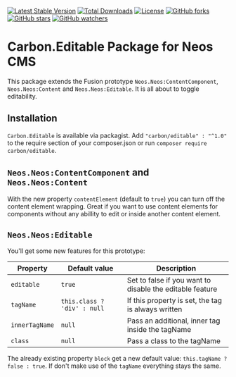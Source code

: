 [![Latest Stable Version](https://poser.pugx.org/carbon/editable/v/stable)](https://packagist.org/packages/carbon/editable)
[![Total Downloads](https://poser.pugx.org/carbon/editable/downloads)](https://packagist.org/packages/carbon/editable)
[![License](https://poser.pugx.org/carbon/editable/license)](LICENSE)
[![GitHub forks](https://img.shields.io/github/forks/CarbonPackages/Carbon.Editable.svg?style=social&label=Fork)](https://github.com/CarbonPackages/Carbon.Editable/fork)
[![GitHub stars](https://img.shields.io/github/stars/CarbonPackages/Carbon.Editable.svg?style=social&label=Stars)](https://github.com/CarbonPackages/Carbon.Editable/stargazers)
[![GitHub watchers](https://img.shields.io/github/watchers/CarbonPackages/Carbon.Editable.svg?style=social&label=Watch)](https://github.com/CarbonPackages/Carbon.Editable/subscription)

# Carbon.Editable Package for Neos CMS

This package extends the Fusion prototype `Neos.Neos:ContentComponent`, `Neos.Neos:Content` and `Neos.Neos:Editable`. It is all about to toggle editability.

## Installation

`Carbon.Editable` is available via packagist. Add `"carbon/editable" : "^1.0"`
to the require section of your composer.json or run `composer require carbon/editable`.

## `Neos.Neos:ContentComponent` and `Neos.Neos:Content`

With the new property `contentElement` (default to `true`) you can turn off the content element wrapping. Great if you want to use content elements for components without any abillity to edit or inside another content element.

## `Neos.Neos:Editable`

You'll get some new features for this prototype:

| Property       | Default value               | Description                                              |
| -------------- | --------------------------- | -------------------------------------------------------- |
| `editable`     | `true`                      | Set to false if you want to disable the editable feature |
| `tagName`      | `this.class ? 'div' : null` | If this property is set, the tag is always written       |
| `innerTagName` | `null`                      | Pass an additional, inner tag inside the tagName         |
| `class`        | `null`                      | Pass a class to the tagName                              |

The already existing property `block` get a new default value: `this.tagName ? false : true`. If don't make use of the `tagName` everything stays the same.
